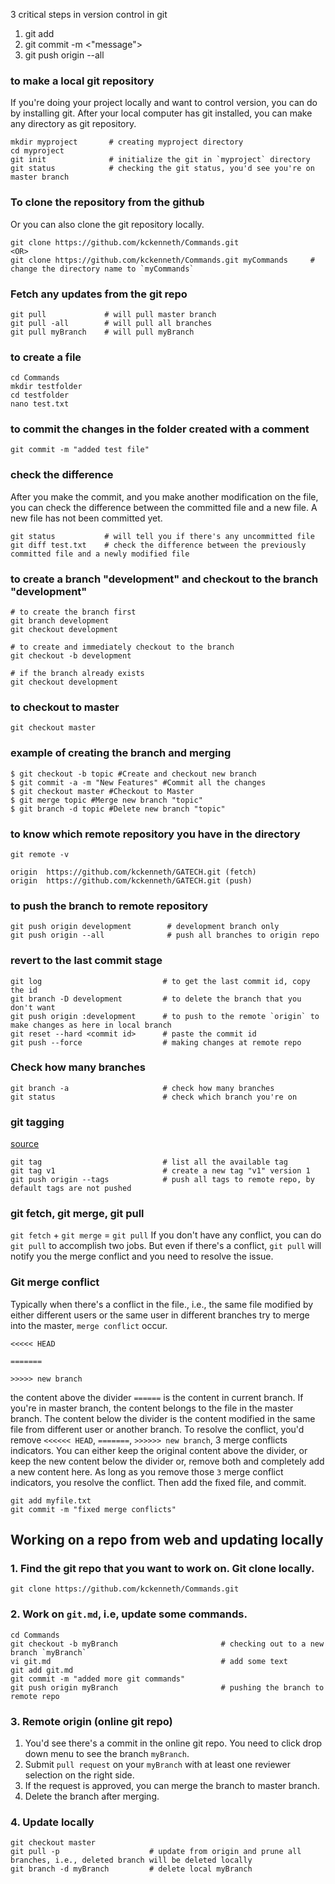3 critical steps in version control in git

1. git add <file name>
2. git commit -m <"message">
3. git push origin --all
 
### to make a local git repository
If you're doing your project locally and want to control version, you can do by installing git. After your local computer has git installed, you can make any directory as git repository. 
```
mkdir myproject       # creating myproject directory
cd myproject
git init              # initialize the git in `myproject` directory
git status            # checking the git status, you'd see you're on master branch
```

### To clone the repository from the github 
Or you can also clone the git repository locally. 
```
git clone https://github.com/kckenneth/Commands.git
<OR>
git clone https://github.com/kckenneth/Commands.git myCommands     # change the directory name to `myCommands`
```

### Fetch any updates from the git repo
 
```
git pull             # will pull master branch
git pull -all        # will pull all branches
git pull myBranch    # will pull myBranch
```
 
### to create a file 
```
cd Commands
mkdir testfolder
cd testfolder
nano test.txt
```

### to commit the changes in the folder created with a comment
```
git commit -m "added test file"
```

### check the difference
After you make the commit, and you make another modification on the file, you can check the difference between the committed file and a new file. A new file has not been committed yet. 
```
git status           # will tell you if there's any uncommitted file
git diff test.txt    # check the difference between the previously committed file and a newly modified file
```

### to create a branch "development" and checkout to the branch "development"
```
# to create the branch first
git branch development 
git checkout development

# to create and immediately checkout to the branch
git checkout -b development

# if the branch already exists
git checkout development  
```

### to checkout to master
```
git checkout master
```

### example of creating the branch and merging
```
$ git checkout -b topic #Create and checkout new branch
$ git commit -a -m "New Features" #Commit all the changes
$ git checkout master #Checkout to Master
$ git merge topic #Merge new branch "topic"
$ git branch -d topic #Delete new branch "topic"
```

### to know which remote repository you have in the directory
```
git remote -v

origin	https://github.com/kckenneth/GATECH.git (fetch)
origin	https://github.com/kckenneth/GATECH.git (push)
```

### to push the branch to remote repository
```
git push origin development        # development branch only
git push origin --all              # push all branches to origin repo
```

### revert to the last commit stage
```
git log                           # to get the last commit id, copy the id
git branch -D development         # to delete the branch that you don't want
git push origin :development      # to push to the remote `origin` to make changes as here in local branch
git reset --hard <commit id>      # paste the commit id 
git push --force                  # making changes at remote repo
```

### Check how many branches
```
git branch -a                     # check how many branches
git status                        # check which branch you're on
```

### git tagging 
<a href=https://git-scm.com/book/en/v2/Git-Basics-Tagging>source</a>
```
git tag                           # list all the available tag
git tag v1                        # create a new tag "v1" version 1
git push origin --tags            # push all tags to remote repo, by default tags are not pushed
```

### git fetch, git merge, git pull
`git fetch` + `git merge` = `git pull` 
If you don't have any conflict, you can do `git pull` to accomplish two jobs. But even if there's a conflict, `git pull` will notify you the merge conflict and you need to resolve the issue. 

### Git merge conflict
Typically when there's a conflict in the file., i.e., the same file modified by either different users or the same user in different branches try to merge into the master, `merge conflict` occur. 
```
<<<<< HEAD

=======

>>>>> new branch 
````
the content above the divider `======` is the content in current branch. If you're in master branch, the content belongs to the file in the master branch. The content below the divider is the content modified in the same file from different user or another branch. To resolve the conflict, you'd remove `<<<<<< HEAD`, `=======`, `>>>>>> new branch`, 3 merge conflicts indicators. You can either keep the original content above the divider, or keep the new content below the divider or, remove both and completely add a new content here. As long as you remove those `3` merge conflict indicators, you resolve the conflict. Then add the fixed file, and commit. 
```
git add myfile.txt
git commit -m "fixed merge conflicts"
```

## Working on a repo from web and updating locally
 
### 1. Find the git repo that you want to work on. Git clone locally. 
```
git clone https://github.com/kckenneth/Commands.git
``` 

### 2. Work on `git.md`, i.e, update some commands. 
```
cd Commands
git checkout -b myBranch                       # checking out to a new branch `myBranch`
vi git.md                                      # add some text 
git add git.md
git commit -m "added more git commands"
git push origin myBranch                       # pushing the branch to remote repo 
```
 
### 3. Remote origin (online git repo)
1. You'd see there's a commit in the online git repo. You need to click drop down menu to see the branch `myBranch`.  
2. Submit `pull request` on your `myBranch` with at least one reviewer selection on the right side.  
3. If the request is approved, you can merge the branch to master branch.  
4. Delete the branch after merging.  

### 4. Update locally 
```
git checkout master 
git pull -p                    # update from origin and prune all branches, i.e., deleted branch will be deleted locally 
git branch -d myBranch         # delete local myBranch 
```
 





